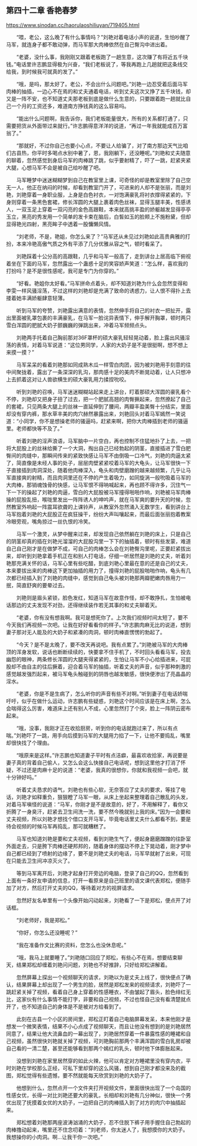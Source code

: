 ## 第四十二章 香艳春梦

https://www.sinodan.cc/haorulaoshiliuyan/719405.html

　　“喂，老公，这么晚了有什么事情吗？”刘艳对着电话小声的说道，生怕吵醒了马军，就连身子都不敢动弹，而马军那大肉棒依然在自己臀沟中进出着。

　　“老婆，没什么事，我刚刚又跟着老板跑了一趟生意，这次赚了有将近五千块钱。”电话里许志鹏显得极为兴奋，“我们老板说了，等我再跑上几趟就把这条线交给我，到时候我可就真的发了。”

　　“哦，是吗，那太好了。老公，不会出什么问题吧。”刘艳一边忍受着后面马军肉棒的抽插，一边心不在焉的和丈夫通着电话，听到丈夫这次又挣了五千块钱，却又是一阵不安，也不知道丈夫那老板到底是做什么生意的，只要跟着跑一趟就比自己一个月的工资还多，难道南方挣钱真的这么容易吗。

　　“能出什么问题啊，我告诉你，我们老板能量很大，所有的关系都打通了，只需要把货从外面带过来就行。”许志鹏得意洋洋的说道，“再过一年我就能成百万富翁了。”

　　“那就好，不过你自己也要小心点，不要让人给骗了，对了南方那边天气比咱们古县热，你平时多喝点水别中暑了，恩，我刚躺下，还没睡呢。”刘艳和丈夫随意的聊着，忽然感觉到身后马军的肉棒跳了跳，似乎要射精了，吓了一跳，赶紧夹紧大腿，心想马军不会是被自己给吵醒了吧。

　　马军睡梦中迷迷糊糊梦到自己在教室里上课，可奇怪的却是教室里除了自己空无一人，他正在纳闷的时候，却看到教室门开了，可进来的人却不是张丽，而是刘艳，刘艳穿着一身职业服，上身是白色衬衣，一对饱满豪乳将衬衣撑得紧紧的，下身则穿着一条黑色套裙，修长浑圆的大腿上裹着肉色丝袜，显得玉腿丰美，性感诱人，一双玉足上穿着一双闪亮的金色高跟鞋，本来就高挑丰盈的娇躯越发显得亭亭玉立，黑亮的秀发用一个简单的发卡束在脑后，白皙如玉的脸颊上不施粉黛，但却显得艳光四射，黑亮眸子中透着一股慵懒风情。

　　“刘老师，不是，艳姐，你怎么来了？”马军还从未见过刘艳如此高贵典雅的打扮，本来冷艳高傲气质之外有平添了几分优雅从容之气，顿时看呆了。

　　刘艳踩着十公分高的高跟鞋，几乎和马军一般高了，走到讲台上居高临下俯视着坐在下面的马军，忽然露出一个蛊惑十足的笑容娇声笑道：“怎么样，喜欢我的打扮吗？是不是很性感呢，我可是专门为你穿的。”

　　“好看。艳姐你太好看。”马军拼命点着头，却不知道刘艳为什么会忽然变得和李雯一样风骚淫荡，不过这样的刘艳却是充满了致命的诱惑力，让人恨不得扑上去搂着她丰满娇躯肆意轻薄。

　　听到马军的夸赞，刘艳露出满意的表情，忽然伸手将自己的衬衣一把扯开，露出里面被乳罩包裹的丰满豪乳，在马军一脸诧异表情下，伸手解开胸罩，顿时两只雪白浑圆的肥腻大奶子颤巍巍的弹跳出来，冲着马军频频点头。

　　刘艳两手托着自己胸前那对36F罩杯的硕大豪乳轻轻晃动着，脸上露出风骚淫荡的表情，对着马军说道：“这位男同学，人家的大奶子是不是很挺啊，想不想上来摸一摸？”

　　马军呆呆的看着刘艳那如同成熟木瓜一样雪白肉团，因为被刘艳用手刻意的往中间聚拢着，露出了一条深深的乳沟，那肉感十足的美肉不断晃动着，让人只想冲上去抓着这对让人兽欲横生的硕大豪乳用力揉捏吮咬。

　　听到刘艳的召唤，马军迷迷糊糊站起来走上讲台，盯着那硕大浑圆的豪乳看个不停，刘艳却又把身子扭了过去，把一个肥腻高翘的肉臀撅起来，忽然撩起了自己的套裙，只见两条大腿上的丝袜一直延伸到了腰间，两瓣丰盈美臀十分结实，里面却没有穿内裤，那水草丰美的肉穴赫然暴露出来，刘艳回头对着马军嫣然一笑说道：“小同学，你不是想操老师的骚逼吗，赶紧来啊，把你大肉棒插到老师的骚逼里。老师都快等不及了。”

　　听着刘艳的淫声浪语，马军脑中一片空白，再也控制不住猛地扑了上去，一把将大屁股上的丝袜给撕了一个大洞，掏出自己已经勃起的阴茎，直接插进了雪白肥臀间的肉缝中，那瞬间传来的紧致快感让马军不由倒吸一口冷气，刘艳的肉逼太紧了，简直像是未经人事的处子，层层肉壁紧紧咬着马军的大龟头，让马军很快一下子直接插到肉洞深处，随着他肉棒深入，龟头和肉壁磨蹭的越来越频繁，几乎让马军直接爽的射精，而且肉洞里还在不停的产生着吸力，如同旋涡一般吮吸着马军的大肉棒，那销魂蚀骨的快感，让马军恨不得呐喊起来，再也顾不得许多，沉住气一下一下的操起了刘艳的肉逼，雪白的大屁股被马军撞得啪啪作响，刘艳被马军肉棒操的屁股乱扭，喉咙里发出一阵阵诱人的呻吟声，就在马军爽的要升天的时候，忽然教室外响起一阵震耳欲聋的上课铃声，从教室外忽然涌入无数学生，看到讲台上马军抱着刘艳的大屁股正在疯狂操干，纷纷大声叫嚷起来，而最后面张丽抱着教案冷眼旁观，嘴角掠过一丝仇恨的冷笑。

　　马军一个激灵，从梦中醒来过来，却发现自己依然躺在刘艳的床上，只是自己的阴茎却真的插在刘艳光溜溜的大屁股沟里一下下的抽插着，顿时有些发蒙，难道自己自己刚才是在做梦不成，可自己的肉棒怎么会在刘艳臀沟里呢，正要赶紧拔出来，却听到刘艳拿着手机正在和别人打电话，仔细一听居然是刘艳的丈夫，听着刘艳那充满关怀的话，马军心里有些吃醋，到底刘艳心里最在意的还是自己的丈夫，本来要拔出来的肉棒这下更加抽插的用力了，撞得刘艳的屁股啪啪作响，龟头有几次都已经插入到了刘艳的肉缝中，感觉到自己龟头被刘艳那两瓣肥嫩肉唇用力一抿，简直舒爽的要晕过去。

　　刘艳则是眉头紧锁，脸色发红，知道马军在故意作怪，却不敢挣扎，生怕被电话那边的丈夫发现不对劲，还得继续装作若无其事的和丈夫聊着天。

　　“老婆，你有没有想我啊。我可是想死你了。上次我们视频时间太短了，要不今天我们再视频一次吧。让我在好好看看你的样子。”许志鹏肉麻无比的说道，想到妻子那对无人能及的大奶子和紧凑的肉洞，顿时肉棒直愣愣的勃起了。

　　“今天？是不是太晚了，要不改天再说吧。我有点累了。”刘艳被马军的大肉棒顶的浑身发软，说话也断断续续的，快要拿不住手机了，不时回头看看马军，投去幽怨的眼神，两条修长浑圆的大腿夹得紧紧的，生怕让马军不小心给插进来，可屁股却不由自主的往后撅着，迎合着马军的抽插，听着丈夫的声音，似乎那种刺激的感觉越发强烈起来，被马军龟头触碰到的阴唇也越发敏感，很快便渗出了亮晶晶的淫水。

　　“老婆，你是不是生病了，怎么听你的声音有些不对啊。”听到妻子在电话娇喘吁吁，似乎在做什么运动，许志鹏有些疑惑，刘艳这个时间应该是在床上啊，怎么会喘得这么厉害，难道床上还有别人不成，心里忽然打了个突，脸上一阵阴云密布起来。

　　“哦，没事，我刚才正在收拾厨房，听到你的电话就跑过来了，所以有点喘。”刘艳吓了一跳，用手向后摸到马军的大腿用力掐了一下，让他不要捣乱，嘴里却很快找了个理由。

　　“哦原来是这样。”许志鹏也知道妻子平时有点洁癖，最喜欢收拾家，再说要是妻子真的背着自己偷人，又怎么会这么快接自己电话呢，想到这里他才打消了怀疑，不过还是肉麻十足的说道：“老婆，我真的很想你，你就和我视频一会吧，就十分钟好吗。”

　　听着丈夫恳求的语气，刘艳也有些心软，无奈答应了丈夫的要求，等挂了电话，刘艳才如释重负，狠狠瞪了马军一眼，从床上坐起来整理着自己散乱的头发，对着马军嗔怪的说道：“马军，你刚才是不是故意的，好了，不用解释了，看你又折腾了一身臭汗，赶紧去卫生间洗一洗，要不然今晚就别上我的床。”因为一会要和丈夫视频，所以刘艳才想找个借口支开马军，毕竟电话里丈夫什么都看不到，要是待会视频的时候马军再捣乱，那可就糟糕了。

　　马军也知道刘艳是要和丈夫视频，看到刘艳生气了，便起身磨磨蹭蹭的往卧室外面走去，只是胯下肉棒还硬邦邦的，随着身体的摆动不停上下晃动着，刚才梦中自己都已经到了喷射的边缘了，要不是刘艳丈夫的电话，马军早就射了出来，可现在只能去卫生间冲凉灭火了。

　　等到马军离开后，刘艳才起身打开旁边的电脑，登录了自己的QQ，忽然看到上面有一条好友申请的信息，打开一看原来是自己班里的语文课代表郑松，便随手加了对方，然后打开丈夫的QQ，等待着对方的视屏请求。

　　忽然好友名单里有一个头像开始闪动起来，刘艳看了一下是郑松，便点开了对话框。

　　“刘老师好，我是郑松。”

　　“你好，你怎么还没睡呢？”

　　“我在准备作文比赛的资料，您怎么也没休息呢。”

　　“哦，我马上就要睡了。”刘艳随口回应了郑松，有些心不在焉，想要结束聊天，结果郑松却缠着刘艳问问题，刘艳也不好推辞，只好给郑松讲解着。

　　忽然屏幕上探出一个视频聊天的请求，刘艳以为是丈夫上线了，很快便点了确认，结果屏幕上却出现了一个男生的脸，居然是郑松发来的视频请求，刘艳吓了一跳赶紧关掉了视频，看着自己身上穿着的性感睡衣，不由皱起了眉头，脸色绯红无比，这家伙有什么事情不能打字，非要和自己视频，不过也怪自己没有看清楚就点开了，也不知道自己的身体是不是被对方给看到了。

　　此刻在古县一个小区的房间里，郑松正盯着自己电脑屏幕发呆，本来他刚才是想发一个微笑表情，结果不小心点成了视频聊天，而且让他没有想到的是刘艳居然同意了，结果让他大流鼻血的一幕出现了，刘艳居然穿着一件暴露性感的睡裙和自己视频，虽然很快刘艳就关掉了视频，可刘艳胸前那两个丰满浑圆的雪白乳房却被自己看的一清二楚，甚至还能够看到那两个嫣红的乳头，顿时他下体膨胀起来。

　　没想到刘艳在家里居然穿的如此火辣，他可以肯定对方睡裙里没有穿内衣，平时刘艳在学校那么正经，可私下里却穿的这么风骚，想到自己刚才都没来及的截图，郑松觉得有些遗憾，要不然就能每天欣赏到刘艳的大奶子了。

　　他想到什么，忽然点开一个文件夹打开视频文件，里面很快出现了一个岛国的性感女优，长得一对比刘艳还要大的豪乳，长相却和刘艳有几分神似，很快一个男优出现了抚摸着女优的大奶子，一边把自己的肉棒插入到了对方的肉穴中抽插起来。

　　郑松想着刘艳那两座波涛汹涌的大奶子，忍不住脱下裤子用手握住自己勃起的肉棒撸动起来，嘴里还不住念叨着：“刘老师，你太迷人了，我想摸你的大奶子。我想操你的小肉洞。啊…让我干你一次吧。”

